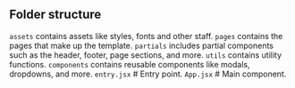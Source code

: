 ## Folder structure


`assets`  contains assets like styles, fonts and other staff.
`pages` contains the pages that make up the template.
`partials` includes partial components such as the header, footer, page sections, and more.
`utils` contains utility functions.
`components` contains reusable components like modals, dropdowns, and more.
`entry.jsx` # Entry point.
`App.jsx` # Main component.